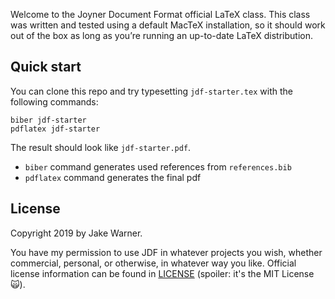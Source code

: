 Welcome to the Joyner Document Format official LaTeX class.
This class was written and tested using a default MacTeX installation,
so it should work out of the box
as long as you’re running an up-to-date LaTeX distribution.

## Quick start

You can clone this repo and try typesetting `jdf-starter.tex`
with the following commands:

    biber jdf-starter
    pdflatex jdf-starter

The result should look like `jdf-starter.pdf`.
* `biber` command generates used references from `references.bib` 
* `pdflatex` command generates the final pdf 

## License

Copyright 2019 by Jake Warner.

You have my permission to use JDF in whatever projects you wish,
whether commercial, personal, or otherwise, in whatever way you like.
Official license information can be found in [LICENSE](LICENSE)
(spoiler: it's the MIT License 🙀).
